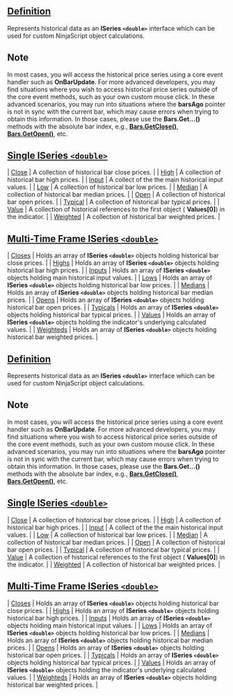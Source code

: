 ## [Definition](https://developer.ninjatrader.com/docs/desktop/priceseries\#definition)

Represents historical data as an **ISeries `<double>`** interface which can be used for custom NinjaScript object calculations.

## Note

In most cases, you will access the historical price series using a core event handler such as **OnBarUpdate**. For more advanced developers, you may find situations where you wish to access historical price series outside of the core event methods, such as your own custom mouse click. In these advanced scenarios, you may run into situations where the **barsAgo** pointer is not in sync with the current bar, which may cause errors when trying to obtain this information. In those cases, please use the **Bars.Get...()** methods with the absolute bar index, e.g., [**Bars.GetClose()**](https://developer.ninjatrader.com/docs/desktop/getclose), [**Bars.GetOpen()**](https://developer.ninjatrader.com/docs/desktop/getopen), etc.

## [Single ISeries `<double>`](https://developer.ninjatrader.com/docs/desktop/priceseries\#single-iseries)

| [Close](https://developer.ninjatrader.com/docs/desktop/close) | A collection of historical bar close prices. |
| [High](https://developer.ninjatrader.com/docs/desktop/high) | A collection of historical bar high prices. |
| [Input](https://developer.ninjatrader.com/docs/desktop/input) | A collect of the the main historical input values. |
| [Low](https://developer.ninjatrader.com/docs/desktop/low) | A collection of historical bar low prices. |
| [Median](https://developer.ninjatrader.com/docs/desktop/median) | A collection of historical bar median prices. |
| [Open](https://developer.ninjatrader.com/docs/desktop/open) | A collection of historical bar open prices. |
| [Typical](https://developer.ninjatrader.com/docs/desktop/typical) | A collection of historical bar typical prices. |
| [Value](https://developer.ninjatrader.com/docs/desktop/value) | A collection of historical references to the first object ( **Values\[0\]**) in the indicator. |
| [Weighted](https://developer.ninjatrader.com/docs/desktop/weighted) | A collection of historical bar weighted prices. |

## [Multi-Time Frame ISeries `<double>`](https://developer.ninjatrader.com/docs/desktop/priceseries\#multi-time-frame-iseries)

| [Closes](https://developer.ninjatrader.com/docs/desktop/closes) | Holds an array of **ISeries `<double>`** objects holding historical bar close prices. |
| [Highs](https://developer.ninjatrader.com/docs/desktop/highs) | Holds an array of **ISeries `<double>`** objects holding historical bar high prices. |
| [Inputs](https://developer.ninjatrader.com/docs/desktop/inputs) | Holds an array of **ISeries `<double>`** objects holding main historical input values. |
| [Lows](https://developer.ninjatrader.com/docs/desktop/lows) | Holds an array of **ISeries `<double>`** objects holding historical bar low prices. |
| [Medians](https://developer.ninjatrader.com/docs/desktop/medians) | Holds an array of **ISeries `<double>`** objects holding historical bar median prices. |
| [Opens](https://developer.ninjatrader.com/docs/desktop/opens) | Holds an array of **ISeries `<double>`** objects holding historical bar open prices. |
| [Typicals](https://developer.ninjatrader.com/docs/desktop/typicals) | Holds an array of **ISeries `<double>`** objects holding historical bar typical prices. |
| [Values](https://developer.ninjatrader.com/docs/desktop/values) | Holds an array of **ISeries `<double>`** objects holding the indicator's underlying calculated values. |
| [Weighteds](https://developer.ninjatrader.com/docs/desktop/weighteds) | Holds an array of **ISeries `<double>`** objects holding historical bar weighted prices. |

## [Definition](https://developer.ninjatrader.com/docs/desktop/priceseries\#definition)

Represents historical data as an **ISeries `<double>`** interface which can be used for custom NinjaScript object calculations.

## Note

In most cases, you will access the historical price series using a core event handler such as **OnBarUpdate**. For more advanced developers, you may find situations where you wish to access historical price series outside of the core event methods, such as your own custom mouse click. In these advanced scenarios, you may run into situations where the **barsAgo** pointer is not in sync with the current bar, which may cause errors when trying to obtain this information. In those cases, please use the **Bars.Get...()** methods with the absolute bar index, e.g., [**Bars.GetClose()**](https://developer.ninjatrader.com/docs/desktop/getclose), [**Bars.GetOpen()**](https://developer.ninjatrader.com/docs/desktop/getopen), etc.

## [Single ISeries `<double>`](https://developer.ninjatrader.com/docs/desktop/priceseries\#single-iseries)

| [Close](https://developer.ninjatrader.com/docs/desktop/close) | A collection of historical bar close prices. |
| [High](https://developer.ninjatrader.com/docs/desktop/high) | A collection of historical bar high prices. |
| [Input](https://developer.ninjatrader.com/docs/desktop/input) | A collect of the the main historical input values. |
| [Low](https://developer.ninjatrader.com/docs/desktop/low) | A collection of historical bar low prices. |
| [Median](https://developer.ninjatrader.com/docs/desktop/median) | A collection of historical bar median prices. |
| [Open](https://developer.ninjatrader.com/docs/desktop/open) | A collection of historical bar open prices. |
| [Typical](https://developer.ninjatrader.com/docs/desktop/typical) | A collection of historical bar typical prices. |
| [Value](https://developer.ninjatrader.com/docs/desktop/value) | A collection of historical references to the first object ( **Values\[0\]**) in the indicator. |
| [Weighted](https://developer.ninjatrader.com/docs/desktop/weighted) | A collection of historical bar weighted prices. |

## [Multi-Time Frame ISeries `<double>`](https://developer.ninjatrader.com/docs/desktop/priceseries\#multi-time-frame-iseries)

| [Closes](https://developer.ninjatrader.com/docs/desktop/closes) | Holds an array of **ISeries `<double>`** objects holding historical bar close prices. |
| [Highs](https://developer.ninjatrader.com/docs/desktop/highs) | Holds an array of **ISeries `<double>`** objects holding historical bar high prices. |
| [Inputs](https://developer.ninjatrader.com/docs/desktop/inputs) | Holds an array of **ISeries `<double>`** objects holding main historical input values. |
| [Lows](https://developer.ninjatrader.com/docs/desktop/lows) | Holds an array of **ISeries `<double>`** objects holding historical bar low prices. |
| [Medians](https://developer.ninjatrader.com/docs/desktop/medians) | Holds an array of **ISeries `<double>`** objects holding historical bar median prices. |
| [Opens](https://developer.ninjatrader.com/docs/desktop/opens) | Holds an array of **ISeries `<double>`** objects holding historical bar open prices. |
| [Typicals](https://developer.ninjatrader.com/docs/desktop/typicals) | Holds an array of **ISeries `<double>`** objects holding historical bar typical prices. |
| [Values](https://developer.ninjatrader.com/docs/desktop/values) | Holds an array of **ISeries `<double>`** objects holding the indicator's underlying calculated values. |
| [Weighteds](https://developer.ninjatrader.com/docs/desktop/weighteds) | Holds an array of **ISeries `<double>`** objects holding historical bar weighted prices. |